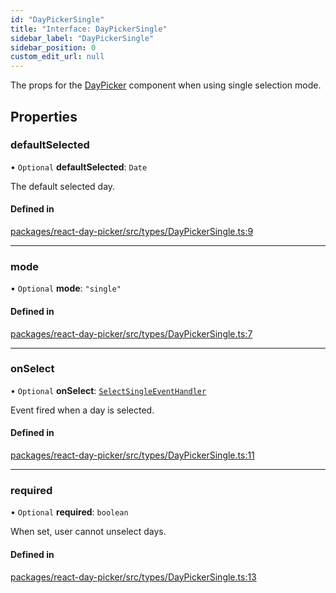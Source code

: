 ```yaml
---
id: "DayPickerSingle"
title: "Interface: DayPickerSingle"
sidebar_label: "DayPickerSingle"
sidebar_position: 0
custom_edit_url: null
---
```


The props for the [DayPicker](../functions/DayPicker) component when using single selection mode.

## Properties

### defaultSelected

• `Optional` **defaultSelected**: `Date`

The default selected day.

#### Defined in

[packages/react-day-picker/src/types/DayPickerSingle.ts:9](https://github.com/gpbl/react-day-picker/blob/b5db746c/packages/react-day-picker/src/types/DayPickerSingle.ts#L9)

___

### mode

• `Optional` **mode**: ``"single"``

#### Defined in

[packages/react-day-picker/src/types/DayPickerSingle.ts:7](https://github.com/gpbl/react-day-picker/blob/b5db746c/packages/react-day-picker/src/types/DayPickerSingle.ts#L7)

___

### onSelect

• `Optional` **onSelect**: [`SelectSingleEventHandler`](SelectSingleEventHandler)

Event fired when a day is selected.

#### Defined in

[packages/react-day-picker/src/types/DayPickerSingle.ts:11](https://github.com/gpbl/react-day-picker/blob/b5db746c/packages/react-day-picker/src/types/DayPickerSingle.ts#L11)

___

### required

• `Optional` **required**: `boolean`

When set, user cannot unselect days.

#### Defined in

[packages/react-day-picker/src/types/DayPickerSingle.ts:13](https://github.com/gpbl/react-day-picker/blob/b5db746c/packages/react-day-picker/src/types/DayPickerSingle.ts#L13)
